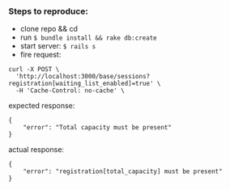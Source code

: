 ### Steps to reproduce:
- clone repo && cd
- run `$ bundle install && rake db:create`
- start server: `$ rails s`
- fire request: 
```
curl -X POST \
  'http://localhost:3000/base/sessions?registration[waiting_list_enabled]=true' \
  -H 'Cache-Control: no-cache' \
```

expected response:
```
{
    "error": "Total capacity must be present"
}
```

actual response:

```
{
    "error": "registration[total_capacity] must be present"
}
```
